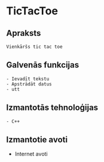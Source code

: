 # TicTacToe

## Apraksts
	Vienkāršs tic tac toe
## Galvenās funkcijas
	- Ievadīt tekstu
	- Apstrādāt datus
	- utt
## Izmantotās tehnoloģijas
	- C++
## Izmantotie avoti
  - Internet avoti
